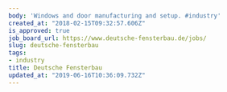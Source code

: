 ```yaml
---
body: 'Windows and door manufacturing and setup. #industry'
created_at: "2018-02-15T09:32:57.606Z"
is_approved: true
job_board_url: https://www.deutsche-fensterbau.de/jobs/
slug: deutsche-fensterbau
tags:
- industry
title: Deutsche Fensterbau
updated_at: "2019-06-16T10:36:09.732Z"
---
```

